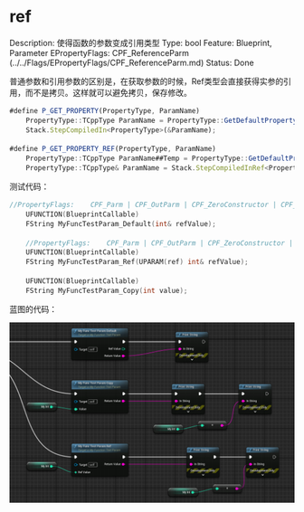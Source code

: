 # ref

Description: 使得函数的参数变成引用类型
Type: bool
Feature: Blueprint, Parameter
EPropertyFlags: CPF_ReferenceParm (../../Flags/EPropertyFlags/CPF_ReferenceParm.md)
Status: Done

普通参数和引用参数的区别是，在获取参数的时候，Ref类型会直接获得实参的引用，而不是拷贝。这样就可以避免拷贝，保存修改。

```jsx
#define P_GET_PROPERTY(PropertyType, ParamName)													\
	PropertyType::TCppType ParamName = PropertyType::GetDefaultPropertyValue();					\
	Stack.StepCompiledIn<PropertyType>(&ParamName);

#define P_GET_PROPERTY_REF(PropertyType, ParamName)												\
	PropertyType::TCppType ParamName##Temp = PropertyType::GetDefaultPropertyValue();			\
	PropertyType::TCppType& ParamName = Stack.StepCompiledInRef<PropertyType, PropertyType::TCppType>(&ParamName##Temp);
```

测试代码：

```cpp
//PropertyFlags:	CPF_Parm | CPF_OutParm | CPF_ZeroConstructor | CPF_IsPlainOldData | CPF_NoDestructor | CPF_HasGetValueTypeHash | CPF_NativeAccessSpecifierPublic 
	UFUNCTION(BlueprintCallable)
	FString MyFuncTestParam_Default(int& refValue);

	//PropertyFlags:	CPF_Parm | CPF_OutParm | CPF_ZeroConstructor | CPF_ReferenceParm | CPF_IsPlainOldData | CPF_NoDestructor | CPF_HasGetValueTypeHash | CPF_NativeAccessSpecifierPublic 
	UFUNCTION(BlueprintCallable)
	FString MyFuncTestParam_Ref(UPARAM(ref) int& refValue);

	UFUNCTION(BlueprintCallable)
	FString MyFuncTestParam_Copy(int value);
```

蓝图的代码：

![Untitled](ref/Untitled.png)